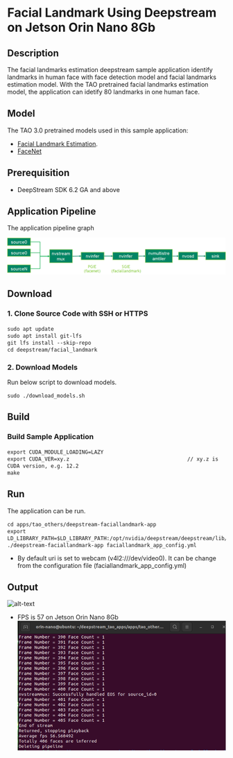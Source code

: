 # Facial Landmark Using Deepstream on Jetson Orin Nano 8Gb
## Description
The facial landmarks estimation deepstream sample application identify landmarks in human face with face detection model and facial landmarks estimation model.
With the TAO pretrained facial landmarks estimation model, the application can idetify 80 landmarks in one human face.

## Model

The TAO 3.0 pretrained models used in this sample application:
* [Facial Landmark Estimation](https://ngc.nvidia.com/catalog/models/nvidia:tao:fpenet).
* [FaceNet](https://ngc.nvidia.com/catalog/models/nvidia:tao:facenet)

## Prerequisition

* DeepStream SDK 6.2 GA and above

## Application Pipeline
The application pipeline graph

![faciallandmarks application pipeline](faciallandmarks_pipeline.png)

## Download

### 1. Clone Source Code with SSH or HTTPS

```
sudo apt update
sudo apt install git-lfs
git lfs install --skip-repo
cd deepstream/facial_landmark
```
### 2. Download Models
Run below script to download models.

```
sudo ./download_models.sh 
```

## Build

### Build Sample Application

```
export CUDA_MODULE_LOADING=LAZY
export CUDA_VER=xy.z                                      // xy.z is CUDA version, e.g. 12.2
make
```
## Run

The application can be run. 

```
cd apps/tao_others/deepstream-faciallandmark-app
export LD_LIBRARY_PATH=$LD_LIBRARY_PATH:/opt/nvidia/deepstream/deepstream/lib/cvcore_libs
./deepstream-faciallandmark-app faciallandmark_app_config.yml
```
* By default uri is set to webcam (v4l2:///dev/video0). It can be change from the configuration file (faciallandmark_app_config.yml)


## Output
![alt-text](output/output.gif)

* FPS is 57 on Jetson Orin Nano 8Gb
![alt-text](output/Output.png) 


